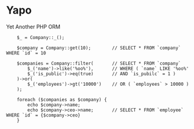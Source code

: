 Yapo
====

Yet Another PHP ORM


        $_ = Company::_();

        $company = Company::get(10);        // SELECT * FROM `company` WHERE `id` = 10

        $companies = Company::filter(       // SELECT * FROM `company`
            $_('name')->like('%oo%'),       // WHERE ( `name` LIKE '%oo%'
            $_('is_public')->eq(true)       // AND `is_pubilc` = 1 )
        )->or(
            $_('employees')->gt('10000')    // OR ( `employees` > 10000 )
        );

        foreach ($companies as $company) {
            echo $company->name;
            echo $company->ceo->name;       // SELECT * FROM `employee` WHERE `id` = {$company->ceo}
        }
